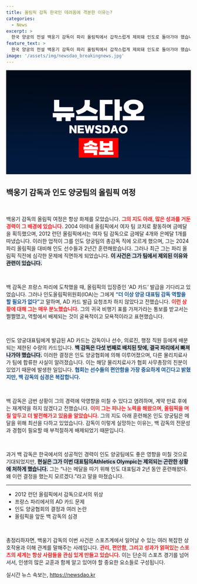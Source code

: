 ```yaml
---
title: 올림픽 감독 한국인 데려옴에 격분한 이유는?
categories:
  - News
excerpt: >
  한국 양궁의 전설 백웅기 감독이 파리 올림픽에서 갑작스럽게 제외돼 인도로 돌아가야 했습니다. AD 카드 발급 문제로 격분한 그는 “모욕적”이라며 불만을 토로했습니다. 과연 인도양궁협회의 결정 뒤엔 숨겨진 진실이 있을까요?
feature_text: >
  한국 양궁의 전설 백웅기 감독이 파리 올림픽에서 갑작스럽게 제외돼 인도로 돌아가야 했습니다. AD 카드 발급 문제로 격분한 그는 “모욕적”이라며 불만을 토로했습니다. 과연 인도양궁협회의 결정 뒤엔 숨겨진 진실이 있을까요?
image: '/assets/img/newsdao_breakingnews.jpg'
---
```


<p><img src="/assets/img/newsdao_breakingnews.jpg" alt="flaretime 속보" /></p>

<h2 data-ke-size="size26">백웅기 감독과 인도 양궁팀의 올림픽 여정</h2>

<p data-ke-size="size16">&nbsp;</p>

<p>백웅기 감독의 올림픽 여정은 항상 화제를 모았습니다. <b><span style="color: #ee2323;">그의 지도 아래, 많은 성과를 거둔 경력이 그 배경에 있습니다.</span></b> 2004 아테네 올림픽에서 여자 팀 코치로 활동하며 금메달을 획득했으며, 2012 런던 올림픽에서는 여자 팀 감독으로 금메달 4개와 은메달 1개를 따냈습니다. 이러한 업적이 그를 인도 양궁팀의 총감독 직에 오르게 했으며, 그는 2024 파리 올림픽을 대비해 인도 선수들과 2년간 훈련해왔습니다. 그러나 최근 그는 파리 올림픽 직전에 심각한 문제에 직면하게 되었습니다. <b><span style="background-color: #21538527;">이 사건은 그가 팀에서 제외된 이유와 관련이 있습니다.</span></b></p>

<p data-ke-size="size16">&nbsp;</p>

<p>백 감독은 프랑스 파리에 도착했을 때, 올림픽의 입장증인 ‘AD 카드’ 발급을 기다리고 있었습니다. 그러나 인도올림픽위원회(IOA)는 그에게 <b><span style="color: #1a5490;">“더 이상 양궁 대표팀 감독 역할을 할 필요가 없다”</span></b>고 말하며, AD 카드 발급 요청조차 하지 않았다고 전했습니다. <b><span style="color: #ee2323;">이런 상황에 대해 그는 매우 분노했습니다.</span></b> 그의 귀국 비행기 표를 가져가라는 통보를 받고서는 쩔쩔맸고, 역할에서 배제되는 것이 굴욕적이고 모욕적이라고 표현했습니다.</p>

<p data-ke-size="size16">&nbsp;</p>

<p>인도 양궁대표팀에게 발급된 AD 카드는 감독이나 선수, 의료진, 행정 직원 등에게 배분되는 제한된 수량의 카드입니다. <b><span style="background-color: #21538527;">백 감독은 다섯 번째로 배치된 탓에, 결국 파리에서 빠져나가야 했습니다.</span></b> 이러한 결정은 인도 양궁협회에 의해 이루어졌으며, 다른 물리치료사가 팀에 합류한 사실이 알려졌습니다. 이는 해당 물리치료사가 협회 사무총장의 친분이 있었기 때문에 발생한 일입니다. <b><span style="color: #1a5490;">협회는 선수들의 편안함을 가장 중요하게 여긴다고 밝혔지만, 백 감독의 심경은 복잡합니다.</span></b></p>

<p data-ke-size="size16">&nbsp;</p>

<p>백 감독은 금번 상황이 그의 경력에 악영향을 미칠 수 있다고 염려하며, 계약 만료 후에는 재계약을 하지 않겠다고 전했습니다. <b><span style="color: #ee2323;">이미 그는 피나는 노력을 해왔으며, 올림픽을 며칠 앞두고 더 발전해가고 있음을 알았습니다.</span></b> 그의 지도 아래 훈련해온 인도 양궁팀은 메달을 위해 최선을 다하고 있었습니다. 감독이 이렇게 실망하는 이유는, 백 감독의 전문성과 경험이 필요할 때 부적절하게 배제되었기 때문입니다.</p>

<p data-ke-size="size16">&nbsp;</p>

<p>과거 백 감독은 한국에서의 성공적인 경력이 인도 양궁팀에도 좋은 영향을 미칠 것으로 기대되었지만, <b><span style="background-color: #21538527;">현실은 그가 이번 대표팀의Athletics Olympic는 제외되는 곤란한 상황에 처하게 했습니다.</span></b> 그는 “나는 메달을 따기 위해 인도 대표팀과 2년 동안 훈련해왔다. 왜 이런 결정을 했는지 모르겠다.”라고 말을 마쳤습니다.</p>

<hr>

<ul>
    <li>2012 런던 올림픽에서 감독으로서의 위상</li>
    <li>프랑스 파리에서의 AD 카드 문제</li>
    <li>인도 양궁협회의 결정과 여러 논란</li>
    <li>올림픽을 앞둔 백 감독의 심경</li>
</ul>

<p data-ke-size="size16">&nbsp;</p>

<p>총정리하자면, 백웅기 감독의 이번 사건은 스포츠계에서 일어날 수 있는 여러 복잡한 상호작용과 이해 관계를 말해주는 사례입니다. <b><span style="color: #ee2323;">관리, 편안함, 그리고 성과가 얽혀있는 스포츠의 세계는 항상 사람들을 관심 있게 만들고 있습니다.</span></b> 이는 단순히 스포츠 경기를 넘어서서, 인생의 많은 교훈과 함께 알고 있어야 할 중요한 요소들로 구성됩니다.</p>
실시간 뉴스 속보는, <a href="https://newsdao.kr" rel="dofollow">https://newsdao.kr</a>


